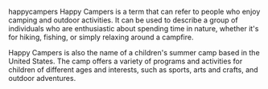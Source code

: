happycampers
Happy Campers is a term that can refer to people who enjoy camping and outdoor activities. It can be used to describe a group of individuals who are enthusiastic about spending time in nature, whether it's for hiking, fishing, or simply relaxing around a campfire.

Happy Campers is also the name of a children's summer camp based in the United States. The camp offers a variety of programs and activities for children of different ages and interests, such as sports, arts and crafts, and outdoor adventures.
